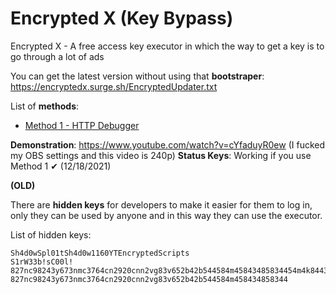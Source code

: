 # Encrypted X (Key Bypass)

Encrypted X - A free access key executor in which the way to get a key is to go through a lot of ads

You can get the latest version without using that **bootstraper**: https://encryptedx.surge.sh/EncryptedUpdater.txt

List of **methods**:
* [Method 1 - HTTP Debugger](https://github.com/luxurious26/encrypted-x/tree/main/Method%201)

**Demonstration**: https://www.youtube.com/watch?v=cYfaduyR0ew (I fucked my OBS settings and this video is 240p)
**Status Keys**: Working if you use Method 1 ✔ (12/18/2021)

**(OLD)**

There are **hidden keys** for developers to make it easier for them to log in, only they can be used by anyone and in this way they can use the executor.

List of hidden keys:
```
Sh4d0wSpl01tSh4d0w1160YTEncryptedScripts
S1rW33b!sC00l!
827nc98243y673nmc3764cn2920cnn2vg83v652b42b544584m45843485834454m4k8443583448w458354m3458mw54w4a384543w54aq34ma01m140a238a4j70n8tyasdasdasdasdasd
827nc98243y673nmc3764cn2920cnn2vg83v652b42b544584m458434858344
```
